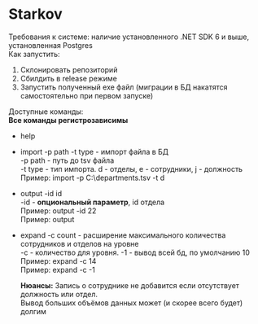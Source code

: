 # Starkov
Требования к системе: наличие установленного .NET SDK 6 и выше, установленная Postgres<br>
Как запустить:
1. Склонировать репозиторий
2. Сбилдить в release режиме
3. Запустить полученный exe файл (миграции в БД накатятся самостоятельно при первом запуске)

Доступные команды:<br>
**Все команды регистрозависимы**<br>
- help

- import -p path -t type - импорт файла в БД<br>
  -p path - путь до tsv файла<br>
  -t type - тип импорта. d - отделы, e - сотрудники, j - должность<br>
  Пример: import -p C:\departments.tsv -t d<br>
  
- output -id id<br>
  -id <id> - **опциональный параметр**, id отдела<br>
  Пример: output -id 22<br>
  Пример: output<br>
  
- expand -c count - расширение максимального количества сотрудников и отделов на уровне<br>
  -c <count> - количество для уровня. -1 - вывод всей бд, по умолчанию 10<br>
  Пример: expand -c 14<br>
  Пример: expand -c -1<br>

  **Нюансы:**
  Запись о сотруднике не добавится если отсутствует должность или отдел.<br>
  Вывод больших объёмов данных может (и скорее всего будет) долгим
  
